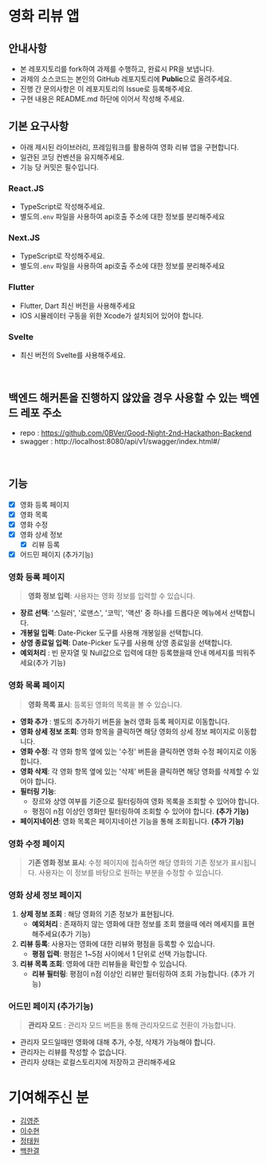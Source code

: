 # 영화 리뷰 앱

## 안내사항
- 본 레포지토리를 fork하여 과제를 수행하고, 완료시 PR을 보냅니다.
- 과제의 소스코드는 본인의 GitHub 레포지토리에 **Public**으로 올려주세요.
- 진행 간 문의사항은 이 레포지토리의 Issue로 등록해주세요.
- 구현 내용은 README.md 하단에 이어서 작성해 주세요.

## 기본 요구사항
- 아래 제시된 라이브러리, 프레임워크를 활용하여 영화 리뷰 앱을 구현합니다.
- 일관된 코딩 컨벤션을 유지해주세요.
- 기능 당 커밋은 필수입니다.

### React.JS
- TypeScript로 작성해주세요.
- 별도의`.env` 파일을 사용하여 api호출 주소에 대한 정보를 분리해주세요
   
### Next.JS
- TypeScript로 작성해주세요.
- 별도의`.env` 파일을 사용하여 api호출 주소에 대한 정보를 분리해주세요

### Flutter
- Flutter, Dart 최신 버전을 사용해주세요
- IOS 시뮬레이터 구동을 위한 Xcode가 설치되어 있어야 합니다.

### Svelte
- 최신 버전의 Svelte를 사용해주세요.

<br>

## 백엔드 해커톤을 진행하지 않았을 경우 사용할 수 있는 백엔드 레포 주소
- repo : https://github.com/0BVer/Good-Night-2nd-Hackathon-Backend
- swagger : http://localhost:8080/api/v1/swagger/index.html#/

<br>

## 기능
- [X] 영화 등록 페이지
- [X] 영화 목록
- [X] 영화 수정
- [X] 영화 상세 정보
  - [X] 리뷰 등록
- [X] 어드민 페이지 (추가기능)

### 영화 등록 페이지
> **영화 정보 입력**: 사용자는 영화 정보를 입력할 수 있습니다.
- **장르 선택**: '스릴러', '로맨스', '코믹', '액션' 중 하나를 드롭다운 메뉴에서 선택합니다.
- **개봉일 입력**: Date-Picker 도구를 사용해 개봉일을 선택합니다.
- **상영 종료일 입력**: Date-Picker 도구를 사용해 상영 종료일을 선택합니다.
- **예외처리** : 빈 문자열 및 Null값으로 입력에 대한 등록했을때 안내 메세지를 띄워주세요(추가 기능)

### 영화 목록 페이지
> **영화 목록 표시**: 등록된 영화의 목록을 볼 수 있습니다.
- **영화 추가** : 별도의 추가하기 버튼을 눌러 영화 등록 페이지로 이동합니다.
- **영화 상세 정보 조회**: 영화 항목을 클릭하면 해당 영화의 상세 정보 페이지로 이동합니다.
- **영화 수정**: 각 영화 항목 옆에 있는 '수정' 버튼을 클릭하면 영화 수정 페이지로 이동합니다.
- **영화 삭제**: 각 영화 항목 옆에 있는 '삭제' 버튼을 클릭하면 해당 영화를 삭제할 수 있어야 합니다.
- **필터링 기능**:
    - 장르와 상영 여부를 기준으로 필터링하여 영화 목록을 조회할 수 있어야 합니다.
    - 평점이 n점 이상인 영화만 필터링하여 조회할 수 있어야 합니다. **(추가 기능)**
- **페이지네이션**: 영화 목록은 페이지네이션 기능을 통해 조회됩니다. **(추가 기능)**

### 영화 수정 페이지
> **기존 영화 정보 표시**: 수정 페이지에 접속하면 해당 영화의 기존 정보가 표시됩니다. 사용자는 이 정보를 바탕으로 원하는 부분을 수정할 수 있습니다.

### **영화 상세 정보 페이지**
1. **상제 정보 조회** : 해당 영화의 기존 정보가 표현됩니다.
    - **예외처리** : 존재하지 않는 영화에 대한 정보를 조회 했을때 에러 메세지를 표현해주세요(추가 기능)
2. **리뷰 등록**: 사용자는 영화에 대한 리뷰와 평점을 등록할 수 있습니다.
    - **평점 입력**: 평점은 1~5점 사이에서 1 단위로 선택 가능합니다.
3. **리뷰 목록 조회**: 영화에 대한 리뷰들을 확인할 수 있습니다.
    - **리뷰 필터링**: 평점이 n점 이상인 리뷰만 필터링하여 조회 가능합니다. (추가 기능)

### 어드민 페이지 (추가기능)
> **관리자 모드** : 관리자 모드 버튼을 통해 관리자모드로 전환이 가능합니다.
- 관리자 모드일때만 영화에 대해 추가, 수정, 삭제가 가능해야 합니다.
- 관리자는 리뷰를 작성할 수 없습니다.
- 관리자 상태는 로컬스토리지에 저장하고 관리해주세요

# 기여해주신 분
- [김영준](https://github.com/0BVer)
- [이수현](https://github.com/suhyeon0921)
- [정태원](https://github.com/teawon)
- [백한결](https://github.com/baekhangyeol)
